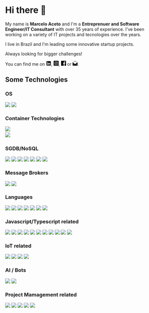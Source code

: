 # Hi there 👋

<!--
**maceto2016/maceto2016** is a ✨ _special_ ✨ repository because its `README.md` (this file) appears on your GitHub profile.

Here are some ideas to get you started:

- 🔭 I’m currently working on ...
- 🌱 I’m currently learning ...
- 👯 I’m looking to collaborate on ...
- 🤔 I’m looking for help with ...
- 💬 Ask me about ...
- 📫 How to reach me: ...
- 😄 Pronouns: ...
- ⚡ Fun fact: ...
-->

My name is **Marcelo Aceto** and I'm a **Entreprenuer and Software Engineer/IT Consultant** with over 35 years of experience. I've been working on a variety of IT projects and tecnologies over the years.

I live in Brazil and I'm leading some innovative startup projects.

Always looking for bigger challenges!

You can find me on [![LinkedIn](./assets/linkedin-16.png)][1], [![Instagram](./assets/instagram-16.png)][2], [![Facebook](./assets/facebook-16.png)][3] or [![Mail](./assets/mail-16.png)][4].

## Some Technologies

### OS

![](https://img.shields.io/badge/OS-Linux-informational?style=flat&logo=linux&logoColor=white&color=2bbc8a)
![](https://img.shields.io/badge/OS-windows-informational?style=flat&logo=windows&logoColor=white&color=2bbc8a)

### Container Technologies

![](https://img.shields.io/badge/Tools-Docker-informational?style=flat&logo=docker&logoColor=white&color=2bbc8a)  
![](https://img.shields.io/badge/Tools-Kubernetes-informational?style=flat&logo=kubernetes&logoColor=white&color=2bbc8a)

### SGDB/NoSQL

![](https://img.shields.io/badge/Tools-PostgreSQL-informational?style=flat&logo=postgresql&logoColor=white&color=2bbc8a)
![](https://img.shields.io/badge/Tools-Oracle-informational?style=flat&logo=oracle&logoColor=white&color=2bbc8a)
![](https://img.shields.io/badge/Tools-SQLServer-informational?style=flat&logo=microsoft-sql-server&logoColor=white&color=2bbc8a)
![](https://img.shields.io/badge/Tools-Informix-informational?style=flat&logo=ibm-informix&logoColor=white&color=2bbc8a)
![](https://img.shields.io/badge/Tools-MySQL-informational?style=flat&logo=MySQL&logoColor=white&color=2bbc8a)
![](https://img.shields.io/badge/Tools-MongoDB-informational?style=flat&logo=mongodb&logoColor=white&color=2bbc8a) ![](https://img.shields.io/badge/Tools-Redis-informational?style=flat&logo=redis&logoColor=white&color=2bbc8a)

### Message Brokers

![](https://img.shields.io/badge/Tools-Kafka-informational?style=flat&logo=apachekafka&logoColor=white&color=2bbc8a)
![](https://img.shields.io/badge/Tools-RabbitMQ-informational?style=flat&logo=rabbitmq&logoColor=white&color=2bbc8a)

### Languages

![](https://img.shields.io/badge/Code-Python-informational?style=flat&logo=python&logoColor=white&color=2bbc8a)
![](https://img.shields.io/badge/Code-JavaScript-informational?style=flat&logo=javascript&logoColor=white&color=2bbc8a)
![](https://img.shields.io/badge/Code-Typescript-informational?style=flat&logo=typescript&logoColor=white&color=2bbc8a)
![](https://img.shields.io/badge/Code-Golang-informational?style=flat&logo=go&logoColor=white&color=2bbc8a)
![](https://img.shields.io/badge/Code-ObjectPascal-informational?style=flat&logo=delphi&logoColor=white&color=2bbc8a)
![](https://img.shields.io/badge/Code-C++-informational?style=flat&logo=cplusplus&logoColor=white&color=2bbc8a)
![](https://img.shields.io/badge/Code-ASM_80x86-informational?style=flat&logo=assemblyscript&logoColor=white&color=2bbc8a)

### Javascript/Typescript related

![](https://img.shields.io/badge/Code-Vue-informational?style=flat&logo=vue.js&logoColor=white&color=2bbc8a)
![](https://img.shields.io/badge/Code-Jquery-informational?style=flat&logo=jquery&logoColor=white&color=2bbc8a)
![](https://img.shields.io/badge/Code-Jquery_Mobile-informational?style=flat&logo=jquery&logoColor=white&color=2bbc8a)
![](https://img.shields.io/badge/Code-NodeJS-informational?style=flat&logo=node.js&logoColor=white&color=2bbc8a)
![](https://img.shields.io/badge/Code-NestJS-informational?style=flat&logo=nestjs&logoColor=white&color=2bbc8a)
![](https://img.shields.io/badge/ORM-Sequelize-informational?style=flat&logo=sequelize&logoColor=white&color=2bbc8a)
![](https://img.shields.io/badge/ORM-Mongoose/Typegooose-informational?style=flat&logo=sequelize&logoColor=white&color=2bbc8a)
![](https://img.shields.io/badge/ORM-TypeORM-informational?style=flat&logo=sequelize&logoColor=white&color=2bbc8a)
![](https://img.shields.io/badge/Tools-PWA-informational?style=flat&logo=pwa&logoColor=white&color=2bbc8a)
![](https://img.shields.io/badge/Code-Microservices-informational?style=flat&logo=nestjs&logoColor=white&color=2bbc8a)
![](https://img.shields.io/badge/Code-GraphQL-informational?style=flat&logo=graphql&logoColor=white&color=2bbc8a)

### IoT related

![](https://img.shields.io/badge/IoT-Arduino-informational?style=flat&logo=arduino&logoColor=white&color=2bbc8a)
![](https://img.shields.io/badge/IoT-ESP8266_Family-informational?style=flat&logo=arduino&logoColor=white&color=2bbc8a)
![](https://img.shields.io/badge/IoT-LoRa-informational?style=flat&logo=arduino&logoColor=white&color=2bbc8a)
![](https://img.shields.io/badge/IoT-MQTT-informational?style=flat&logo=arduino&logoColor=white&color=2bbc8a)

### AI / Bots

![](https://img.shields.io/badge/Tools-Alexa-informational?style=flat&logo=amazonalexa&logoColor=white&color=2bbc8a)
![](https://img.shields.io/badge/Tools-Google_Assistant-informational?style=flat&logo=googleassistant&logoColor=white&color=2bbc8a)

### Project Mamagement related

![](https://img.shields.io/badge/Tools-UML-informational?style=flat&logo=protondb&logoColor=white&color=2bbc8a)
![](https://img.shields.io/badge/Tools-DFD-informational?style=flat&logo=protondb&logoColor=white&color=2bbc8a)
![](https://img.shields.io/badge/Tools-Kanban-informational?style=flat&logo=protondb&logoColor=white&color=2bbc8a)
![](https://img.shields.io/badge/Tools-SCRUM-informational?style=flat&logo=protondb&logoColor=white&color=2bbc8a)
![](https://img.shields.io/badge/Tools-BPMN-informational?style=flat&logo=protondb&logoColor=white&color=2bbc8a)

<!-- Links to my personal social media accounts -->

[1]: https://www.linkedin.com/in/macetofit
[2]: https://www.instagram.com/macetofit
[3]: https://www.facebook.com/maceto.fit
[4]: mailto:maceto06@gmail.com
